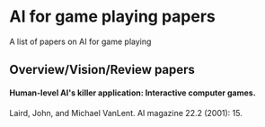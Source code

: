 # AI for game playing papers
A list of papers on AI for game playing

## Overview/Vision/Review papers

#### Human-level AI's killer application: Interactive computer games.
Laird, John, and Michael VanLent. 
AI magazine 22.2 (2001): 15.

